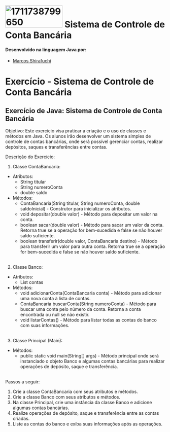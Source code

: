 # <a href="https://ibb.co/3rNCHC2"><img src="https://i.ibb.co/K0qrHrd/1711738799650.jpg" alt="1711738799650" border="0" height="70" width="180"></a> Sistema de Controle de Conta Bancária


#### Desenvolvido na linguagem Java por:
- [Marcos Shirafuchi](https://github.com/marcosfshirafuchi)

# Exercício - Sistema de Controle de Conta Bancária

## Exercício de Java: Sistema de Controle de Conta Bancária
Objetivo: Este exercício visa praticar a criação e o uso de classes e métodos em Java. Os alunos irão desenvolver um sistema simples de controle de contas bancárias, onde será possível gerenciar contas, realizar depósitos, saques e transferências entre contas.<br>

Descrição do Exercício:<br>
1.	Classe ContaBancaria:<br>
 * Atributos:<br>
   * String titular<br>
   * String numeroConta<br>
   * double saldo<br>
 * Métodos:<br>
   * ContaBancaria(String titular, String numeroConta, double saldoInicial) - Construtor para inicializar os atributos.<br>
   * void depositar(double valor) - Método para depositar um valor na conta.<br>
   * boolean sacar(double valor) - Método para sacar um valor da conta. Retorna true se a operação for bem-sucedida e false se não houver saldo suficiente.<br>
   * boolean transferir(double valor, ContaBancaria destino) - Método para transferir um valor para outra conta. Retorna true se a operação for bem-sucedida e false se não houver saldo suficiente.<br><br>
2.	Classe Banco:<br>
 *	Atributos:<br>
    * List<ContaBancaria> contas<br>
 * Métodos:<br>
    * void adicionarConta(ContaBancaria conta) - Método para adicionar uma nova conta à lista de contas.<br>
    * ContaBancaria buscarConta(String numeroConta) - Método para buscar uma conta pelo número da conta. Retorna a conta encontrada ou null se não existir.<br>
    * void listarContas() - Método para listar todas as contas do banco com suas informações.<br><br>
3.	Classe Principal (Main):<br>
  * Métodos:<br>
    * public static void main(String[] args) - Método principal onde será instanciado o objeto Banco e algumas contas bancárias para realizar operações de depósito, saque e transferência.<br><br>

Passos a seguir:<br>
1.	Crie a classe ContaBancaria com seus atributos e métodos.<br>
2.	Crie a classe Banco com seus atributos e métodos.<br>
3.	Na classe Principal, crie uma instância da classe Banco e adicione algumas contas bancárias.<br>
4.	Realize operações de depósito, saque e transferência entre as contas criadas.<br>
5.	Liste as contas do banco e exiba suas informações após as operações.<br>


